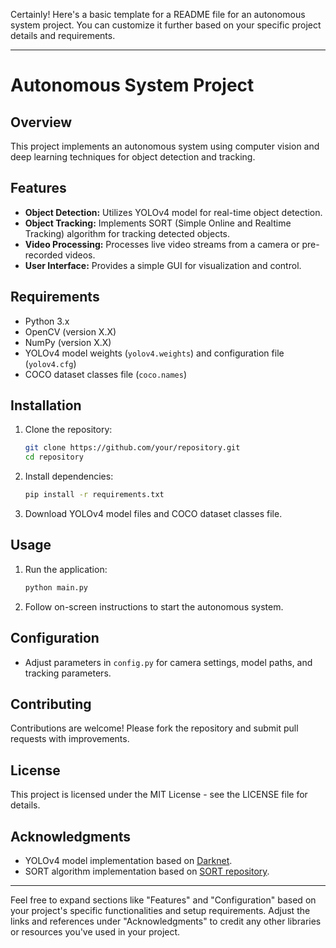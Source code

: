 Certainly! Here's a basic template for a README file for an autonomous system project. You can customize it further based on your specific project details and requirements.

---

# Autonomous System Project

## Overview

This project implements an autonomous system using computer vision and deep learning techniques for object detection and tracking.

## Features

- **Object Detection:** Utilizes YOLOv4 model for real-time object detection.
- **Object Tracking:** Implements SORT (Simple Online and Realtime Tracking) algorithm for tracking detected objects.
- **Video Processing:** Processes live video streams from a camera or pre-recorded videos.
- **User Interface:** Provides a simple GUI for visualization and control.

## Requirements

- Python 3.x
- OpenCV (version X.X)
- NumPy (version X.X)
- YOLOv4 model weights (`yolov4.weights`) and configuration file (`yolov4.cfg`)
- COCO dataset classes file (`coco.names`)

## Installation

1. Clone the repository:

   ```bash
   git clone https://github.com/your/repository.git
   cd repository
   ```

2. Install dependencies:

   ```bash
   pip install -r requirements.txt
   ```

3. Download YOLOv4 model files and COCO dataset classes file.

## Usage

1. Run the application:

   ```bash
   python main.py
   ```

2. Follow on-screen instructions to start the autonomous system.

## Configuration

- Adjust parameters in `config.py` for camera settings, model paths, and tracking parameters.

## Contributing

Contributions are welcome! Please fork the repository and submit pull requests with improvements.

## License

This project is licensed under the MIT License - see the LICENSE file for details.

## Acknowledgments

- YOLOv4 model implementation based on [Darknet](https://github.com/AlexeyAB/darknet).
- SORT algorithm implementation based on [SORT repository](https://github.com/abewley/sort).

---

Feel free to expand sections like "Features" and "Configuration" based on your project's specific functionalities and setup requirements. Adjust the links and references under "Acknowledgments" to credit any other libraries or resources you've used in your project.
